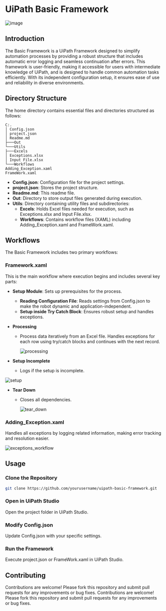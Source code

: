 # UiPath Basic Framework

![image](https://github.com/AnkRaw/UiPath-Basic-Framework/assets/45765236/2e5abcd5-4287-49c4-befe-f133e4a028ec)


## Introduction

The Basic Framework is a UiPath Framework designed to simplify automation processes by providing a robust structure that includes automatic error logging and seamless continuation after errors. This framework is user-friendly, making it accessible for users with intermediate knowledge of UiPath, and is designed to handle common automation tasks efficiently. With its independent configuration setup, it ensures ease of use and reliability in diverse environments.

## Directory Structure

The home directory contains essential files and directories structured as follows:
```
C:.
│ Config.json
│ project.json
│ Readme.md
├───Out
└───Utils
├───Excels
│ Exceptions.xlsx
│ Input File.xlsx
└───Workflows
Adding_Exception.xaml
FrameWork.xaml
```

- **Config.json**: Configuration file for the project settings.
- **project.json**: Stores the project structure.
- **Readme.md**: This readme file.
- **Out**: Directory to store output files generated during execution.
- **Utils**: Directory containing utility files and subdirectories:
  - **Excels**: Holds Excel files needed for execution, such as Exceptions.xlsx and Input File.xlsx.
  - **Workflows**: Contains workflow files (XAML) including Adding_Exception.xaml and FrameWork.xaml.

## Workflows

The Basic Framework includes two primary workflows:

### Framework.xaml

This is the main workflow where execution begins and includes several key parts:

- **Setup Module**: Sets up prerequisites for the process.
  - **Reading Configuration File**: Reads settings from Config.json to make the robot dynamic and application-independent.
  - **Setup inside Try Catch Block**: Ensures robust setup and handles exceptions.

- **Processing**
  - Process data iteratively from an Excel file. Handles exceptions for each row using try/catch blocks and continues with the next record.
 
    ![processing](https://github.com/AnkRaw/UiPath-Basic-Framework/assets/45765236/97f911c1-7bcd-4a62-91aa-cd04d52f4be9)


- **Setup Incomplete**
  - Logs if the setup is incomplete.
 
    
![setup](https://github.com/AnkRaw/UiPath-Basic-Framework/assets/45765236/3de3b662-0c6c-4513-8765-3a6a0ac21f63)

- **Tear Down**
  - Closes all dependencies.
 
    
    ![tear_down](https://github.com/AnkRaw/UiPath-Basic-Framework/assets/45765236/e40d8a6e-f8eb-4848-9b14-bf2534eeefcf)


### Adding_Exception.xaml

Handles all exceptions by logging related information, making error tracking and resolution easier.


![exceptions_workflow](https://github.com/AnkRaw/UiPath-Basic-Framework/assets/45765236/f52c247a-1d3d-4726-91ee-a1d4ddc1d33a)


## Usage

### Clone the Repository

```sh
git clone https://github.com/yourusername/uipath-basic-framework.git
```
### Open in UiPath Studio
Open the project folder in UiPath Studio.

### Modify Config.json
Update Config.json with your specific settings.

### Run the Framework
Execute project.json or FrameWork.xaml in UiPath Studio.

## Contributing
Contributions are welcome! Please fork this repository and submit pull requests for any improvements or bug fixes.
Contributions are welcome! Please fork this repository and submit pull requests for any improvements or bug fixes.

